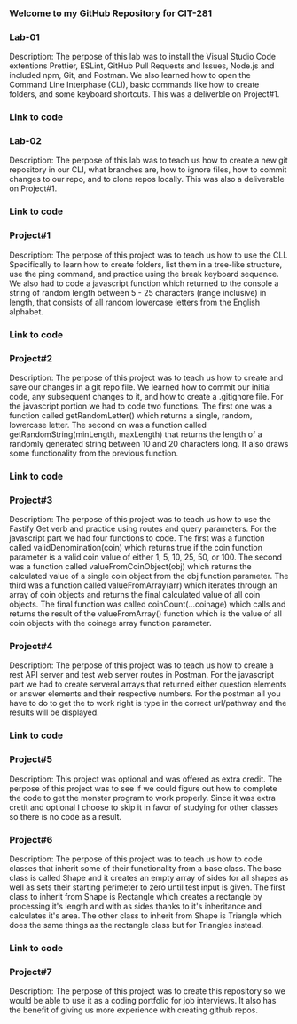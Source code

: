 ### Welcome to my GitHub Repository for CIT-281

### Lab-01
Description: The perpose of this lab was to install the Visual Studio Code extentions Prettier, ESLint, GitHub Pull Requests and Issues, Node.js and included npm, Git, and Postman. We also learned how to open the Command Line Interphase (CLI), basic commands like how to create folders, and some keyboard shortcuts. This was a deliverble on Project#1.
### Link to code

### Lab-02
Description: The perpose of this lab was to teach us how to create a new git repository in our CLI, what branches are, how to ignore files, how to commit changes to our repo, and to clone repos locally. This was also a deliverable on Project#1.  
### Link to code

### Project#1
Description: The perpose of this project was to teach us how to use the CLI. Specifically to learn how to create folders, list them in a tree-like structure, use the ping command, and practice using the break keyboard sequence. We also had to code a javascript function which returned to the console a string of random length between 5 - 25 characters (range inclusive) in length, that consists of all random lowercase letters from the English alphabet. 
### Link to code

### Project#2
Description: The perpose of this project was to teach us how to create and save our changes in a git repo file. We learned how to commit our initial code, any subsequent changes to it, and how to create a .gitignore file. For the javascript portion we had to code two functions. The first one was a function called getRandomLetter() which returns a single, random, lowercase letter. The second on was a function called getRandomString(minLength, maxLength) that returns the length of a randomly generated string between 10 and 20 characters long. It also draws some functionality from the previous function. 
### Link to code

### Project#3
Description: The perpose of this project was to teach us how to use the Fastify Get verb and practice using routes and query parameters. For the javascript part we had four functions to code. The first was a function called validDenomination(coin) which returns true if the coin function parameter is a valid coin value of either 1, 5, 10, 25, 50, or 100. The second was a function called valueFromCoinObject(obj) which returns the calculated value of a single coin object from the obj function parameter. The third was a function called valueFromArray(arr) which iterates through an array of coin objects and returns the final calculated value of all coin objects. The final function was called coinCount(...coinage) which calls and returns the result of the valueFromArray() function which is the value of all coin objects with the coinage array function parameter. 

### Project#4
Description: The perpose of this project was to teach us how to create a rest API server and test web server routes in Postman. For the javascript part we had to create serveral arrays that returned either question elements or answer elements and their respective numbers. For the postman all you have to do to get the to work right is type in the correct url/pathway and the results will be displayed.  
### Link to code

### Project#5
Description: This project was optional and was offered as extra credit. The perpose of this project was to see if we could figure out how to complete the code to get the monster program to work properly. Since it was extra cretit and optional I choose to skip it in favor of studying for other classes so there is no code as a result. 

### Project#6
Description: The perpose of this project was to teach us how to code classes that inherit some of their functionality from a base class. The base class is called Shape and it creates an empty array of sides for all shapes as well as sets their starting perimeter to zero until test input is given. The first class to inherit from Shape is Rectangle which creates a rectangle by processing it's length and with as sides thanks to it's inheritance and calculates it's area. The other class to inherit from Shape is Triangle which does the same things as the rectangle class but for Triangles instead. 
### Link to code

### Project#7
Description: The perpose of this project was to create this repository so we would be able to use it as a coding portfolio for job interviews. It also has the benefit of giving us more experience with creating github repos. 
